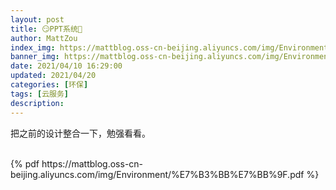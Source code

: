 ```yaml
---
layout: post
title: 😏PPT系统🤣
author: MattZou
index_img: https://mattblog.oss-cn-beijing.aliyuncs.com/img/Environment/%E7%B3%BB%E7%BB%9F_Page_01.jpg
banner_img: https://mattblog.oss-cn-beijing.aliyuncs.com/img/Environment/%E7%B3%BB%E7%BB%9F_Page_02.jpg/bg
date: 2021/04/10 16:29:00
updated: 2021/04/20
categories: [环保]
tags: [云服务]
description:
---
```


把之前的设计整合一下，勉强看看。

<br>
{% pdf https://mattblog.oss-cn-beijing.aliyuncs.com/img/Environment/%E7%B3%BB%E7%BB%9F.pdf %}
<br>